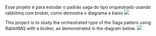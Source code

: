 Esse projeto é para estudar o padrão saga do tipo orquestrado usando rabbitmq com broker, como demostra o diagrama a baixo
![](https://github.com/GustavoSwDaniel/saga-orchestrator-go/gif/arch.gif)


This project is to study the orchestrated type of the Saga pattern using RabbitMQ with a broker, as demonstrated in the diagram below.
![](https://github.com/GustavoSwDaniel/saga-orchestrator-go/gif/arch.gif)
